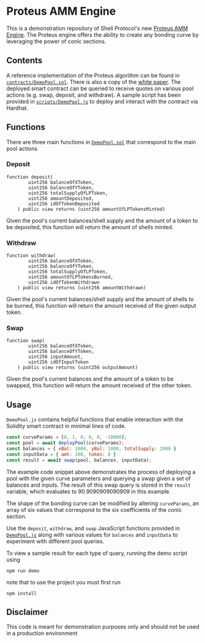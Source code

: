 # Proteus AMM Engine

This is a demonstration repository of Shell Protocol's new [Proteus AMM Engine](./Proteus_AMM_Engine_-_Shell_v2_Part_1.pdf). The Proteus engine offers the ability to create any bonding curve by leveraging the power of conic sections.

## Contents

A reference implementation of the Proteus algorithm can be found in [`contracts/DemoPool.sol`](./contracts/DemoPool.sol). There is also a copy of the [white paper](./Proteus_AMM_Engine_-_Shell_v2_Part_1.pdf). The deployed smart contract can be queried to receive quotes on various pool actions (e.g. swap, deposit, and withdraw). A sample script has been provided in [`scripts/DemoPool.js`](./scripts/DemoPool.js) to deploy and interact with the contract via Hardhat.

## Functions

There are three main functions in [`DemoPool.sol`]((./contracts/DemoPool.sol)) that correspond to the main pool actions

### Deposit
```solidity
function deposit(
        uint256 balanceOfXToken,
        uint256 balanceOfYToken,
        uint256 totalSupplyOfLPToken,
        uint256 amountDeposited,
        uint256 idOfTokenDeposited
    ) public view returns (uint256 amountOfLPTokensMinted)
```
Given the pool's current balances/shell supply and the amount of a token to be deposited, this function will return the amount of shells minted.

### Withdraw
```solidity
function withdraw(
        uint256 balanceOfXToken,
        uint256 balanceOfYToken,
        uint256 totalSupplyOfLPToken,
        uint256 amountOfLPTokensBurned,
        uint256 idOfTokenWithdrawn
    ) public view returns (uint256 amountWithdrawn)
```
Given the pool's current balances/shell supply and the amount of shells to be burned, this function will return the amount received of the given output token.   

### Swap
```solidity
function swap(
        uint256 balanceOfXToken,
        uint256 balanceOfYToken,
        uint256 inputAmount,
        uint256 idOfInputToken
    ) public view returns (uint256 outputAmount)
```
Given the pool's current balances and the amount of a token to be swapped, this function will return the amount received of the other token.


## Usage

`DemoPool.js` contains helpful functions that enable interaction with the Solidity smart contract in minimal lines of code. 

```javascript
const curveParams = [0, 1, 0, 0, 0, -10000];
const pool = await deployPool(curveParams);
const balances = { xBal: 1000, yBal: 1000, totalSupply: 2000 }
const inputData = { amt: 100, token: 0 }
const result = await swap(pool, balances, inputData);
```

The example code snippet above demonstrates the process of deploying a pool with the given curve parameters and querying a swap given a set of balances and inputs. The result of this swap query is stored in the `result` variable, which evaluates to 90.9090909090909 in this example. 

The shape of the bonding curve can be modified by altering `curveParams`, an array of six values that correspond to the six coefficients of the conic section. 

Use the `deposit`, `withdraw`, and `swap` JavaScript functions provided in [`DemoPool.js`]((./contracts/DemoPool.sol)) along with various values for `balances` and `inputData` to experiment with different pool queries.

To view a sample result for each type of query, running the demo script using 
```shell
npm run demo
```

note that to use the project you must first run
```shell
npm install
```

## Disclaimer
This code is meant for demonstration purposes only and should not be used in a production environment

